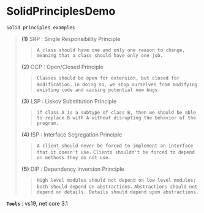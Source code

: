 # SolidPrinciplesDemo
```
Solid principles examples
```

> **(1)** SRP : Single Responsibility Principle
>>
>> `A class should have one and only one reason to change, meaning that a class should have only one job.`
>
> **(2)** OCP : Open/Closed Principle
>>
>> `Classes should be open for extension, but closed for modification.`
>> `In doing so, we stop ourselves from modifying existing code and causing potential new bugs.`
>
> **(3)** LSP : Liskov Substitution Principle
>>
>> `if class A is a subtype of class B, then we should be able to replace B with A without disrupting the behavior of the program.`
>
> **(4)** ISP : Interface Segregation Principle
>>
>> `A client should never be forced to implement an interface that it doesn't use.`
>> `Clients shouldn't be forced to depend on methods they do not use.`
>
> **(5)** DIP : Dependency Inversion Principle
>
>> `High level modules should not depend on low level modules; both should depend on abstractions.`
>> `Abstractions should not depend on details. Details should depend upon abstractions.`

**`Tools`** : vs19, net core 3.1